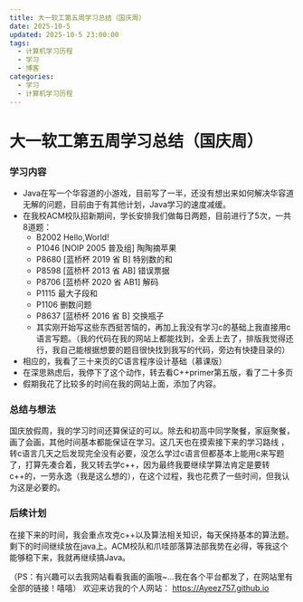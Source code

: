 ```yaml
---
title: 大一软工第五周学习总结（国庆周）
date: 2025-10-5
updated: 2025-10-5 23:00:00
tags:
  - 计算机学习历程
  - 学习
  - 博客
categories:
  - 学习
  - 计算机学习历程
---
```



# 大一软工第五周学习总结（国庆周）

### 学习内容
- Java在写一个华容道的小游戏，目前写了一半，还没有想出来如何解决华容道无解的问题，目前由于有其他计划，Java学习的速度减缓。
- 在我校ACM校队招新期间，学长安排我们做每日两题，目前进行了5次，一共8道题：
	- B2002 Hello,World!
	- P1046 [NOIP 2005 普及组] 陶陶摘苹果
	- P8680 [蓝桥杯 2019 省 B] 特别数的和
	- P8598 [蓝桥杯 2013 省 AB] 错误票据
	- P8706 [蓝桥杯 2020 省 AB1] 解码
	- P1115 最大子段和
	- P1106 删数问题
	- P8637 [蓝桥杯 2016 省 B] 交换瓶子
	- 其实刚开始写这些东西挺苦恼的，再加上我没有学习c的基础上我直接用c语言写题。（我的代码在我的网站上都能找到，全丢上去了，排版我觉得还行，我自己能根据想要的题目很快找到我写的代码，旁边有快捷目录的）
- 相应的，我看了三十来页的C语言程序设计基础（慕课版）
- 在深思熟虑后，我停下了这个动作，转去看C++primer第五版，看了二十多页
- 假期我花了比较多的时间在我的网站上面，添加了内容。

### 总结与想法
国庆放假周，我的学习时间还算保证的可以。除去和初高中同学聚餐，家庭聚餐，画了会画，其他时间基本都能保证在学习。这几天也在摸索接下来的学习路线 ，转c语言几天之后发现完全没有必要，没怎么学过c语言但都基本上能用c来写题了，打算先凑合着，我又转去学c++，因为最终我要继续学算法肯定是要转c++的，一劳永逸（我是这么想的），在这个过程，我也花费了一些时间，但我认为这是必要的。

### 后续计划
在接下来的时间，我会重点攻克c++以及算法相关知识，每天保持基本的算法题。
剩下的时间继续放在java上。ACM校队和爪哇部落算法部我势在必得，等我这个能够稳下来，我就再继续搞Java。

（PS：有兴趣可以去我网站看看我画的画哦~...我在各个平台都发了，在网站里有全部的链接！嘻嘻）
欢迎来访我的个人网站：
https://Ayeez757.github.io